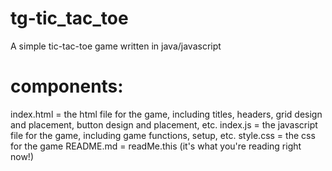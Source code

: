 # tg-tic_tac_toe
A simple tic-tac-toe game written in java/javascript

# components:
index.html = the html file for the game, including titles, headers, grid design and placement, button design and placement, etc.
index.js = the javascript file for the game, including game functions, setup, etc.
style.css = the css for the game
README.md = readMe.this (it's what you're reading right now!)
